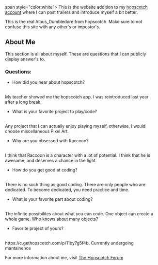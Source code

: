 span style="color:white"> 
This is the website addition to my  [hopscotch account](https://awesome-e.github.io/hs-tools/explore-channel/user.html?u=5zmt7t-1kww_78-48iftsoruk_3jsvat8rld_2wya8p2!1pwl!2rrvu6iagp_264f&channel=Published) where I can post trailers and introduce myself a bit better.

This is the real Albus_Dumbledore from hopscotch. Make sure to not confuse this site with any other's or impostor's.

## About Me

This section is all about myself. These are questions that I can publicly display answer's to.

### Questions: 

- How did you hear about hopscotch? 
<br>
My teacher showed me the hopscotch app. I was reintroduced last year after a long break.

- What is your favorite project to play/code? 
<br>
Any project that I can actually enjoy playing myself, otherwise, I would choose miscellaneous Pixel Art.

- Why are you obsessed with Raccoon? 
<br>
I think that Raccoon is a character with a lot of potential. I think that he is awesome, and deserves a chance in the light.

- How do you get good at coding? 
<br>
There is no such thing as good coding. There are only people who are dedicated. To become dedicated, you need practice and time.

- What is your favorite part about coding? 
<br>
The infinite possibilites about what you can code. One object can create a whole game. Who knows about many objects?

- Favorite project of yours? 
<br>
https://c.gethopscotch.com/p/11by7g5f4b, Currently undergoing mantainence


For more information about me, visit [The Hopscotch Forum](https://forum.gethopscotch.com/)
</span>




